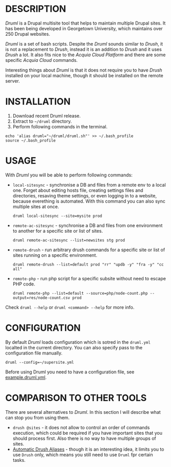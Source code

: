 DESCRIPTION
=====

*Druml* is a Drupal multisite tool that helps to maintain multiple Drupal sites. It has been being developed in Georgetown University, which maintains over 250 Drupal websites.

*Druml* is a set of bash scripts. Despite the *Druml* sounds similar to *Drush*, it is not a replacement to *Drush*, instead it is an addition to *Drush* and it uses *Drush* a lot. It also fits nice to the *Acquia Cloud Platform* and there are some specific *Acquia Cloud* commands.

Interesting things about *Druml* is that it does not require you to have *Drush* installed on your local machine, though it should be installed on the remote server.

INSTALLATION
=====
1. Download recent Druml release.
2. Extract to `~/druml` directory.
3. Perform following commands in the terminal.
  ```
  echo 'alias druml="~/druml/druml.sh"' >> ~/.bash_profile
  source ~/.bash_profile
  ```

USAGE
=====
With *Druml* you will be able to perform following commands:

* `local-sitesync` - synchronise a DB and files from a remote env to a local one. Forget about editing hosts file, creating settings files and directories, resaving theme settings, or even logging in to a website, because everething is automated. With this command you can also sync multiple sites at once.
  ```
  druml local-sitesync --site=mysite prod
  ```
* `remote-ac-sitesync` - synchronise a DB and files from one environment to another for a specific site or list of sites.
  ```
  druml remote-ac-sitesync --list=newsites stg prod
  ```
* `remote-drush` -  run arbitrary drush commands for a specific site or list of sites running on a specific environment.
  ```
  druml remote-drush --list=default prod "rr" "updb -y" "fra -y" "cc all"
  ```

* `remote-php` - run php script for a specific subsite without need to escape PHP code.
  ```
  druml remote-php --list=default --source=php/node-count.php --output=res/node-count.csv prod
  ```

Check `druml --help` or `druml <command> --help` for more info.


CONFIGURATION
=====
By default *Druml* loads configuration which is sotred in the `druml.yml` localted in the current directory. You can also specify pass to the configuration file manually.
```
druml --config=~/supersite.yml
```
Before using Druml you need to have a configuration file, see [example.druml.yml](https://github.com/georgetown-university/druml/blob/master/example.druml.yml).


COMPARISON TO OTHER TOOLS
=====

There are several alternatives to *Druml*. In this section I will describe what can stop you from using them.

* `drush @sites` - it does not allow to control an order of commands execution, which could be required if you have important sites that you should process first. Also there is no way to have multiple groups of sites.
* [Automatic Drush Aliases](http://dropbucket.org/node/749) - though it is an interesting idea, it limits you to use `Drush` only, which means you still need to use `Druml` fpr certain tasks.
